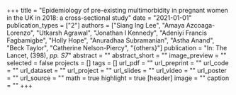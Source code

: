 +++
title = "Epidemiology of pre-existing multimorbidity in pregnant women in the UK in 2018: a cross-sectional study"
date = "2021-01-01"
publication_types = ["2"]
authors = ["Siang Ing Lee", "Amaya Azcoaga-Lorenzo", "Utkarsh Agrawal", "Jonathan I Kennedy", "Adeniyi Francis Fagbamigbe", "Holly Hope", "Anuradhaa Subramanian", "Astha Anand", "Beck Taylor", "Catherine Nelson-Piercy", "{others}"]
publication = "In: The Lancet, (398), _pp. S7_"
abstract = ""
abstract_short = ""
image_preview = ""
selected = false
projects = []
tags = []
url_pdf = ""
url_preprint = ""
url_code = ""
url_dataset = ""
url_project = ""
url_slides = ""
url_video = ""
url_poster = ""
url_source = ""
math = true
highlight = true
[header]
image = ""
caption = ""
+++
